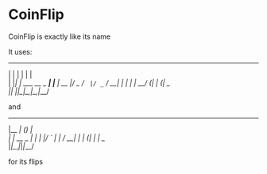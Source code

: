 # CoinFlip
CoinFlip is exactly like its name

It uses: 
 _    _                _     
 | |  | |              | |    
 | |__| | ___  __ _  __| |___ 
 |  __  |/ _ \/ _` |/ _` / __|
 | |  | |  __/ (_| | (_| \__ \
 |_|  |_|\___|\__,_|\__,_|___/
 
 and
 
 _______    _ _     
 |__   __|  (_) |    
    | | __ _ _| |___ 
    | |/ _` | | / __|
    | | (_| | | \__ \
    |_|\__,_|_|_|___/

for its flips
